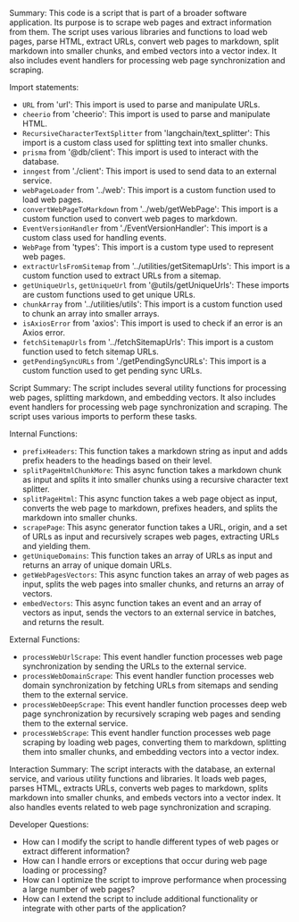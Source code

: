 Summary:
This code is a script that is part of a broader software application. Its purpose is to scrape web pages and extract information from them. The script uses various libraries and functions to load web pages, parse HTML, extract URLs, convert web pages to markdown, split markdown into smaller chunks, and embed vectors into a vector index. It also includes event handlers for processing web page synchronization and scraping.

Import statements:
- `URL` from 'url': This import is used to parse and manipulate URLs.
- `cheerio` from 'cheerio': This import is used to parse and manipulate HTML.
- `RecursiveCharacterTextSplitter` from 'langchain/text_splitter': This import is a custom class used for splitting text into smaller chunks.
- `prisma` from '@db/client': This import is used to interact with the database.
- `inngest` from './client': This import is used to send data to an external service.
- `webPageLoader` from '../web': This import is a custom function used to load web pages.
- `convertWebPageToMarkdown` from '../web/getWebPage': This import is a custom function used to convert web pages to markdown.
- `EventVersionHandler` from './EventVersionHandler': This import is a custom class used for handling events.
- `WebPage` from 'types': This import is a custom type used to represent web pages.
- `extractUrlsFromSitemap` from '../utilities/getSitemapUrls': This import is a custom function used to extract URLs from a sitemap.
- `getUniqueUrls`, `getUniqueUrl` from '@utils/getUniqueUrls': These imports are custom functions used to get unique URLs.
- `chunkArray` from '../utilities/utils': This import is a custom function used to chunk an array into smaller arrays.
- `isAxiosError` from 'axios': This import is used to check if an error is an Axios error.
- `fetchSitemapUrls` from '../fetchSitemapUrls': This import is a custom function used to fetch sitemap URLs.
- `getPendingSyncURLs` from './getPendingSyncURLs': This import is a custom function used to get pending sync URLs.

Script Summary:
The script includes several utility functions for processing web pages, splitting markdown, and embedding vectors. It also includes event handlers for processing web page synchronization and scraping. The script uses various imports to perform these tasks.

Internal Functions:
- `prefixHeaders`: This function takes a markdown string as input and adds prefix headers to the headings based on their level.
- `splitPageHtmlChunkMore`: This async function takes a markdown chunk as input and splits it into smaller chunks using a recursive character text splitter.
- `splitPageHtml`: This async function takes a web page object as input, converts the web page to markdown, prefixes headers, and splits the markdown into smaller chunks.
- `scrapePage`: This async generator function takes a URL, origin, and a set of URLs as input and recursively scrapes web pages, extracting URLs and yielding them.
- `getUniqueDomains`: This function takes an array of URLs as input and returns an array of unique domain URLs.
- `getWebPagesVectors`: This async function takes an array of web pages as input, splits the web pages into smaller chunks, and returns an array of vectors.
- `embedVectors`: This async function takes an event and an array of vectors as input, sends the vectors to an external service in batches, and returns the result.

External Functions:
- `processWebUrlScrape`: This event handler function processes web page synchronization by sending the URLs to the external service.
- `processWebDomainScrape`: This event handler function processes web domain synchronization by fetching URLs from sitemaps and sending them to the external service.
- `processWebDeepScrape`: This event handler function processes deep web page synchronization by recursively scraping web pages and sending them to the external service.
- `processWebScrape`: This event handler function processes web page scraping by loading web pages, converting them to markdown, splitting them into smaller chunks, and embedding vectors into a vector index.

Interaction Summary:
The script interacts with the database, an external service, and various utility functions and libraries. It loads web pages, parses HTML, extracts URLs, converts web pages to markdown, splits markdown into smaller chunks, and embeds vectors into a vector index. It also handles events related to web page synchronization and scraping.

Developer Questions:
- How can I modify the script to handle different types of web pages or extract different information?
- How can I handle errors or exceptions that occur during web page loading or processing?
- How can I optimize the script to improve performance when processing a large number of web pages?
- How can I extend the script to include additional functionality or integrate with other parts of the application?